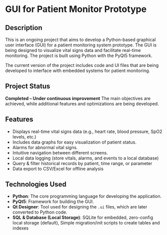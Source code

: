 # GUI for Patient Monitor Prototype

## Description
This is an ongoing project that aims to develop a Python-based graphical user interface (GUI) for a patient monitoring system prototype. The GUI is being designed to visualize vital signs data and facilitate real-time monitoring. The project is built using Python with the PyQt5 framework.

The current version of the project includes code and UI files that are being developed to interface with embedded systems for patient monitoring.

## Project Status
**Completed – Under continuous improvement**
The main objectives are achieved, while additional features and optimizations are being developed.

## Features
- Displays real-time vital signs data (e.g., heart rate, blood pressure, SpO2 levels, etc.)
- Includes data graphs for easy visualization of patient status.
- Alarms for abnormal vital signs.
- Intuitive navigation between different screens.
- Local data logging (store vitals, alarms, and events to a local database)
- Query & filter historical records by patient, time range, or parameter
- Data export to CSV/Excel for offline analysis
  
## Technologies Used
- **Python**: The core programming language for developing the application.
- **PyQt5**: Framework for building the GUI.
- **Qt Designer**: Tool used for designing the `.ui` files, which are later converted to Python code.
- **SQL & Database (Local Storage)**: SQLite for embedded, zero-config local storage (default), Simple migration/init scripts to create tables and indexes
